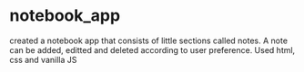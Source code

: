 # notebook_app
created a notebook app that consists of little sections called notes. A note can be added, editted and deleted according to user preference. Used html, css and vanilla JS 
